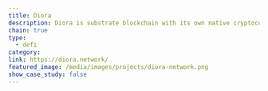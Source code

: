 ```yaml
---
title: Diora
description: Diora is substrate blockchain with its own native cryptocurrency. Based on its own unique PoSM consensus
chain: true
type:
  - defi
category:
link: https://diora.network/
featured_image: /media/images/projects/diora-network.png
show_case_study: false
---
```

